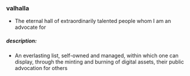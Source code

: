 ### valhalla

* The eternal hall of extraordinarily talented people whom I am an advocate for

##### description:

- An everlasting list, self-owned and managed, within which one can display, through the minting and burning of digital assets, their public advocation for others 
